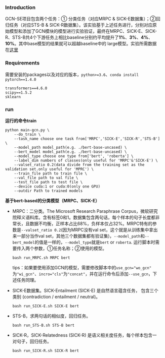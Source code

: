 ### Introduction

GCN-SE项目包含两个任务：① 分类任务（对应MRPC & SICK-E数据集）；②回归任务（对应STS-B & SICK-R数据集）。该实验基于上述任务进行，分别对应原始模型和添加了GCN模块的模型进行实验验证，最终在MRPC、SICK-E、SICK-R、STS-B共4个下游任务上相比baseline分别约平均提升了**1%**、**3%**、**4%**、**10%**。其中base模型的结果就可以超越baseline中的 large模型。实验所需数据在[这里]()

### Requirements
需要安装的packages以及对应的版本，`python>=3.6`、`conda install pytorch==1.4.0`
```
transformers==4.6.0
scipy==1.5.2
sklearn
```
### run

**运行的命令train**

```
python main-gcn.py \
	--do_train \
	--task_name choose one task from['MRPC','SICK-E','SICK-R','STS-B'] \
	--model_path model_path(e.g. ./bert-base-uncased) \
	--bert_model model_path(e.g. ./bert-base-uncased) \
	--model_type choose one type from['bert', 'roberta'] \
	--label_dim numbers of classes(only useful for 'MRPC'&'SICK-E') \
	--valset_ratio 0.2(data divide from the training set as the validation set.only useful for 'MPRC') \
	--train_file path to train file \
	--val_file path to val file \
	--test_file path to test file \
	--device cuda:1 or cuda:0(only one GPU)
	--outdir Path to trained models
```
**基于bert-based的分类模型（MRPC、SICK-E）**

- MRPC：二分类。The Microsoft Research Paraphrase Corpus，微软研究院释义语料库。含有标签0和1。数据集包含两句话，每个样本的句子长度都非常长，且数据不均衡，正样本占比68%，负样本仅占32%。MRPC特有的参数是`--valset_ratio 0.2`(因为MRPC没有val set，这个就是从训练集中拿出来一部分当作val set，其他三个数据集都有验证集)，`--model_path`和`--bert_model`的值是一样的，`--model_type`就是`bert` or `roberta`. 运行脚本时需要传入两个参数，①任务名称；②使用的模型。

  ```
  bash run_MRPC.sh MRPC bert
  ```
  tips：如果要使用添加GCN的模型，需要修改脚本中的`use_gcn="wo_gcn"` 为`"wi_gcn"`、`incro="cls"`为`"concat"`，并在运行命令后添加`--use_gcn`，下述任务同理。
  
- SICK-E数据集。SICK-Entailment (SICK-E) 是自然语言蕴含任务， 包含三个类别 (contradiction / entailment / neutral)。

  ```
  bash run_SICK-E.sh SICK-E bert
  ```
- STS-B，求两句话的相似度，回归任务。

  ```
  bash run_STS-B.sh STS-B bert
  ```
- SICK-R，SICK-Relatedness (SICK-R) 是语义相关度任务，每个样本包含一对句子，回归任务。

  ```
  bash run_SICK-R.sh SICK-R bert
  ```
